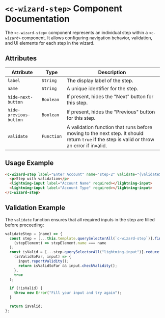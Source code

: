 # `<c-wizard-step>` Component Documentation

The `<c-wizard-step>` component represents an individual step within a `<c-wizard>` component. It allows configuring navigation behavior, validation, and UI elements for each step in the wizard.

## **Attributes**

| Attribute              | Type       | Description                                                                                                                                |
| ---------------------- | ---------- | ------------------------------------------------------------------------------------------------------------------------------------------ |
| `label`                | `String`   | The display label of the step.                                                                                                             |
| `name`                 | `String`   | A unique identifier for the step.                                                                                                          |
| `hide-next-button`     | `Boolean`  | If present, hides the "Next" button for this step.                                                                                         |
| `hide-previous-button` | `Boolean`  | If present, hides the "Previous" button for this step.                                                                                     |
| `validate`             | `Function` | A validation function that runs before moving to the next step. It should return `true` if the step is valid or throw an error if invalid. |

## **Usage Example**

```html
<c-wizard-step label="Enter Account" name="step-2" validate="{validateStep}">
  <p>Step with validation</p>
  <lightning-input label="Account Name" required></lightning-input>
  <lightning-input label="Account Type" required></lightning-input>
</c-wizard-step>
```

## **Validation Example**

The `validate` function ensures that all required inputs in the step are filled before proceeding:

```javascript
validateStep = (name) => {
  const step = [...this.template.querySelectorAll(`c-wizard-step`)].find(
    (stepElement) => stepElement.name === name
  );
  const isValid = [...step.querySelectorAll("lightning-input")].reduce(
    (isValidSoFar, input) => {
      input.reportValidity();
      return isValidSoFar && input.checkValidity();
    },
    true
  );

  if (!isValid) {
    throw new Error("Fill your input and try again");
  }

  return isValid;
};
```
